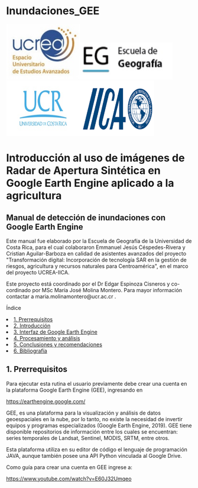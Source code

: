 # Inundaciones_GEE

<img src="Ucrea_2.jpg" width="200" height="150"><img src="eg.jpg" width="250" height="100"><img src="ucr.jpg" width="200" height="150"><img src="iica.png" width="200" height="150">

<h1>Introducción al uso de imágenes de Radar de Apertura Sintética en Google Earth Engine aplicado a la agricultura</h1> 
<h2>Manual de detección de inundaciones con Google Earth Engine</h2> 

<p>Este manual fue elaborado por la Escuela de Geografía de la Universidad de Costa Rica, para el cual colaboraron Emmanuel Jesús Céspedes-Rivera y Cristian Aguilar-Barboza en calidad de asistentes avanzados del proyecto "Transformación digital: Incorporación de tecnología SAR en la gestión de riesgos, agricultura y recursos naturales para Centroamérica", en el marco del proyecto UCREA-IICA.</p>
<p>Este proyecto está coordinado por el Dr Edgar Espinoza Cisneros y co-cordinado por MSc María José Molina Montero. Para mayor información contactar a maria.molinamontero@ucr.ac.cr .</p>

<p>Índice</p> 

<p><li><a href="#Sección1">1. Prerrequisitos</a></li>
<li><a href="#Sección2">2. Introducción</a></li>
<li><a href="#Sección3">3. Interfaz de Google Earth Engine</a></li>
<li><a href="#Sección4">4. Procesamiento y análisis</a></li>
<li><a href="#Sección5">5. Conclusiones y recomendaciones</a></li>
<li><a href="#Sección6">6. Bibliografía</a></li></p> 

<p><h2 id="Sección1">1. Prerrequisitos</h2></p>

<p>Para ejecutar esta rutina el usuario previamente debe crear una cuenta en la plataforma Google Earth Engine (GEE), ingresando en <p><a href="https://earthengine.google.com/" target="_blank">https://earthengine.google.com/</a></p> GEE, es una plataforma para la visualización y análisis de datos geoespaciales en la nube, por lo tanto, no existe la necesidad de invertir equipos y programas especializados (Google Earth Engine, 2019). GEE tiene disponible repositorios de información entre los cuales se encuentran: series temporales de Landsat, Sentinel, MODIS, SRTM, entre otros.</p> 

<p>Esta plataforma utiliza en su editor de código el lenguaje de programación JAVA, aunque también posee una API Python vinculada al Google Drive.</p> 

<p>Como guía para crear una cuenta en GEE ingrese a:</p> 


<p><a href="https://www.youtube.com/watch?v=E60J32Umqeo" target="_blank">https://www.youtube.com/watch?v=E60J32Umqeo</a></p>
